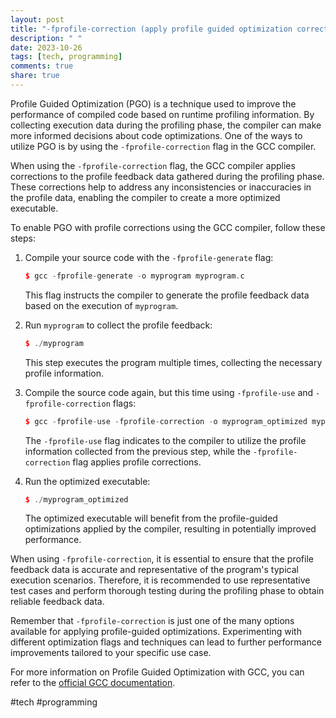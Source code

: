 ```yaml
---
layout: post
title: "-fprofile-correction (apply profile guided optimization corrections)"
description: " "
date: 2023-10-26
tags: [tech, programming]
comments: true
share: true
---
```


Profile Guided Optimization (PGO) is a technique used to improve the performance of compiled code based on runtime profiling information. By collecting execution data during the profiling phase, the compiler can make more informed decisions about code optimizations. One of the ways to utilize PGO is by using the `-fprofile-correction` flag in the GCC compiler.

When using the `-fprofile-correction` flag, the GCC compiler applies corrections to the profile feedback data gathered during the profiling phase. These corrections help to address any inconsistencies or inaccuracies in the profile data, enabling the compiler to create a more optimized executable.

To enable PGO with profile corrections using the GCC compiler, follow these steps:

1. Compile your source code with the `-fprofile-generate` flag: 

   ```c++
   $ gcc -fprofile-generate -o myprogram myprogram.c
   ```
   This flag instructs the compiler to generate the profile feedback data based on the execution of `myprogram`.

2. Run `myprogram` to collect the profile feedback:

   ```c++
   $ ./myprogram
   ```

   This step executes the program multiple times, collecting the necessary profile information.

3. Compile the source code again, but this time using `-fprofile-use` and `-fprofile-correction` flags:

   ```c++
   $ gcc -fprofile-use -fprofile-correction -o myprogram_optimized myprogram.c
   ```

   The `-fprofile-use` flag indicates to the compiler to utilize the profile information collected from the previous step, while the `-fprofile-correction` flag applies profile corrections.

4. Run the optimized executable:

   ```c++
   $ ./myprogram_optimized
   ```

   The optimized executable will benefit from the profile-guided optimizations applied by the compiler, resulting in potentially improved performance.

When using `-fprofile-correction`, it is essential to ensure that the profile feedback data is accurate and representative of the program's typical execution scenarios. Therefore, it is recommended to use representative test cases and perform thorough testing during the profiling phase to obtain reliable feedback data.

Remember that `-fprofile-correction` is just one of the many options available for applying profile-guided optimizations. Experimenting with different optimization flags and techniques can lead to further performance improvements tailored to your specific use case.

For more information on Profile Guided Optimization with GCC, you can refer to the [official GCC documentation](https://gcc.gnu.org/onlinedocs/gcc/Profile.html).

#tech #programming